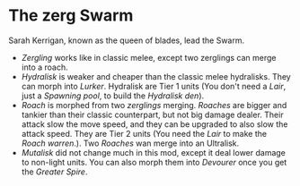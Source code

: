 # The zerg Swarm

Sarah Kerrigan, known as the queen of blades, lead the Swarm.

- *Zergling* works like in classic melee, except two zerglings can merge into a roach.
- *Hydralisk* is weaker and cheaper than the classic melee hydralisks. They can morph into *Lurker*. Hydralisk are Tier 1 units (You don't need a *Lair*, just a *Spawning pool*, to build the *Hydralisk den*).
- *Roach* is morphed from two *zerglings* merging. *Roaches* are bigger and tankier than their classic counterpart, but not big damage dealer. Their attack slow the move speed, and they can be upgraded to also slow the attack speed. They are Tier 2 units (You need the *Lair* to make the *Roach warren*.). Two *Roaches* wan merge into an Ultralisk.
- *Mutalisk* did not change much in this mod, except it deal lower damage to non-light units. You can also morph them into *Devourer* once you get the *Greater Spire*.